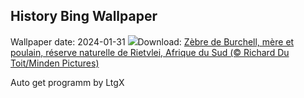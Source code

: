 ## History Bing Wallpaper
Wallpaper date: 2024-01-31
![](https://www.bing.com/th?id=OHR.ZebraMother_FR-FR5676160511_UHD.jpg&w=1000)Download: [Zèbre de Burchell, mère et poulain, réserve naturelle de Rietvlei, Afrique du Sud (© Richard Du Toit/Minden Pictures)](https://www.bing.com/th?id=OHR.ZebraMother_FR-FR5676160511_UHD.jpg)

Auto get programm by LtgX
